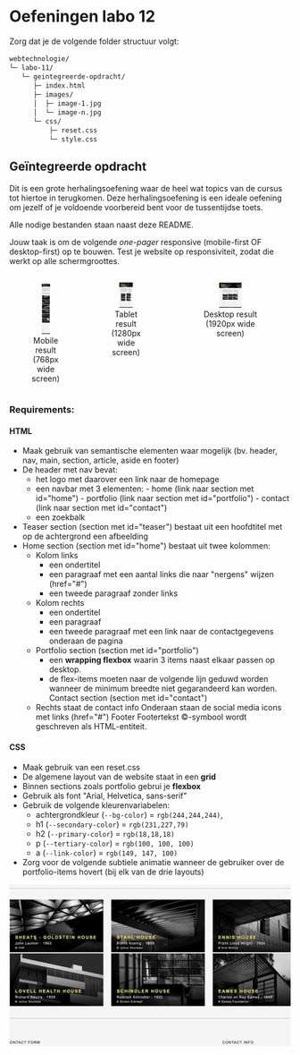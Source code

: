   # Oefeningen labo 12

Zorg dat je de volgende folder structuur volgt:

```
webtechnologie/
└─ labo-11/
   └─ geintegreerde-opdracht/
      ├─ index.html
      ├─ images/
      │  ├─ image-1.jpg
      │  └─ image-n.jpg
      └─ css/
          ├─ reset.css
          └─ style.css
```

## Geïntegreerde opdracht

Dit is een grote herhalingsoefening waar de heel wat topics van de cursus tot hiertoe in terugkomen. Deze herhalingsoefening is een ideale oefening om jezelf of je voldoende voorbereid bent voor de tussentijdse toets.

Alle nodige bestanden staan naast deze README.

Jouw taak is om de volgende _one-pager_ responsive (mobile-first OF desktop-first) op te bouwen.
Test je website op responsiviteit, zodat die werkt op alle schermgroottes.

<div style="display: flex; justify-content: space-between; text-align: center;">
<figure>
  <picture>
    <img src="./index-768px.png" width="30%" alt="mobile result">
  </picture>
  <figcaption>Mobile result (768px wide screen)</figcaption>
</figure>

<figure>
  <picture>
    <img src="./index-1280px.png" width="30%" alt="tablet result">
  </picture>
  <figcaption>Tablet result (1280px wide screen)</figcaption>
</figure>

<figure>
  <picture>
    <img src="./index-1920px.png" width="30%" alt="desktop result">
  </picture>
  <figcaption>Desktop result (1920px wide screen)</figcaption>
</figure>
</div>

### Requirements:

#### HTML

- Maak gebruik van semantische elementen waar mogelijk (bv. header, nav, main, section, article, aside en footer)
- De header met nav bevat:
  - het logo met daarover een link naar de homepage
  - een navbar met 3 elementen: - home (link naar section met id="home") - portfolio (link naar section met id="portfolio") - contact (link naar section met id="contact")
  - een zoekbalk
- Teaser section (section met id="teaser") bestaat uit een hoofdtitel met op de achtergrond een afbeelding
- Home section (section met id="home") bestaat uit twee kolommen:
  - Kolom links
    - een ondertitel
    - een paragraaf met een aantal links die naar "nergens" wijzen (href="#")
    - een tweede paragraaf zonder links
  - Kolom rechts
    - een ondertitel
    - een paragraaf
    - een tweede paragraaf met een link naar de contactgegevens onderaan de pagina
  - Portfolio section (section met id="portfolio")
    - een **wrapping flexbox** waarin 3 items naast elkaar passen op desktop.
    - de flex-items moeten naar de volgende lijn geduwd worden wanneer de minimum breedte niet gegarandeerd kan worden.
 Contact section (section met id="contact")
  - Rechts staat de contact info
   Onderaan staan de social media icons met links (href="#")
 Footer
   Footertekst
 ©-symbool wordt geschreven als HTML-entiteit.

#### CSS

- Maak gebruik van een reset.css
- De algemene layout van de website staat in een **grid**
- Binnen sections zoals portfolio gebrui je **flexbox**
- Gebruik als font "Arial, Helvetica, sans-serif"
- Gebruik de volgende kleurenvariabelen:
  - achtergrondkleur (`--bg-color`) = `rgb(244,244,244)`,
  - h1 (`--secondary-color`) = `rgb(231,227,79)`
  - h2 (`--primary-color`) = `rgb(18,18,18)`
  - p (`--tertiary-color`) = `rgb(100, 100, 100)`
  - a (`--link-color`) = `rgb(149, 147, 100)`
- Zorg voor de volgende subtiele animatie wanneer de gebruiker over de portfolio-items hovert (bij elk van de drie layouts)

![Hover animatie](./hover-animatie.gif)
